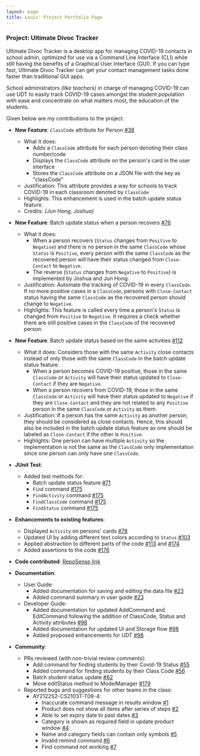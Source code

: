 ```yaml
---
layout: page
title: Louis' Project Portfolio Page
---
```


### Project: Ultimate Divoc Tracker

Ultimate Divoc Tracker is a desktop app for managing COVID-19 contacts in school admin, optimized for use via a Command Line Interface (CLI) while still having the benefits of a Graphical User Interface (GUI). If you can type fast, Ultimate Divoc Tracker can get your contact management tasks done faster than traditional GUI apps.

School administrators _(like teachers)_ in charge of managing COVID-19 can use UDT to easily track COVID-19 cases amongst the student population with ease and concentrate on what matters most, the education of the students.

Given below are my contributions to the project.

* **New Feature**: `ClassCode` attribute for Person [\#38](https://github.com/AY2122S2-CS2103T-T12-1/tp/pull/38)
  * What it does: 
    * Adds a `ClassCode` attribute for each person denoting their class number/code
    * Displays the `ClassCode` attribute on the person's card in the user interface
    * Stores the `ClassCode` attribute on a JSON file with the key as "classCode"
  * Justification: This attribute provides a way for schools to track COVID-19 in each classroom denoted by `ClassCode`
  * Highlights: This enhancement is used in the batch update status feature. 
  * Credits: *{Jun Hong, Joshua}*

* **New Feature**: Batch update status when a person recovers [\#76](https://github.com/AY2122S2-CS2103T-T12-1/tp/pull/76)
  * What it does: 
    * When a person recovers (`Status` changes from `Positive` to `Negative`) and there is no person in the same `ClassCode` whose `Status` is `Positive`, every person with the same `ClassCode` as the recovered person will have their status changed from `Close-Contact` to `Negative`. 
    * The reverse (`Status` changes from `Negative` to `Positive`) is implemented by Joshua and Jun Hong.
  * Justification: Automate the tracking of COVID-19 in every `ClassCode`. If no more positive cases in a `ClassCode`, persons with `Close-Contact` status having the same `ClassCode` as the recovered person should change to `Negative`.
  * Highlights: This feature is called every time a person's `Status` is changed from `Positive` to `Negative`. It requires a check whether there are still positive cases in the `ClassCode` of the recovered person.

* **New Feature**: Batch update status based on the same activities [\#112](https://github.com/AY2122S2-CS2103T-T12-1/tp/pull/112)
  * What it does: Considers those with the same `Activity` close contacts instead of only those with the same `ClassCode` in the batch update status feature. 
    * When a person becomes COVID-19 positive, those in the same `ClassCode` or `Activity` will have their status updated to `Close-Contact` if they are `Negative`.
    * When a person recovers from COVID-19, those in the same `ClassCode` or `Activity` will have their status updated to `Negative` if they are `Close-Contact` and they are not related to any `Positive` person in the same `ClassCode` or `Activity` as them.
  * Justification: If a person has the same `Activity` as another person, they should be considered as close contacts. Hence, this should also be included in the batch update status feature as one should be labeled as `Close-Contact` if the other is `Positive`.
  * Highlights: One person can have multiple `Activity` so the implementation is not the same as the `ClassCode` only implementation since one person can only have one `ClassCode`.

* **JUnit Test**:
  * Added test methods for:
    * Batch update status feature [\#71](https://github.com/AY2122S2-CS2103T-T12-1/tp/pull/71)
    * `Find` command [\#175](https://github.com/AY2122S2-CS2103T-T12-1/tp/pull/175)
    * `FindActivity` command [\#175](https://github.com/AY2122S2-CS2103T-T12-1/tp/pull/175)
    * `FindClassCode` command [\#175](https://github.com/AY2122S2-CS2103T-T12-1/tp/pull/175)
    * `FindStatus` command [\#175](https://github.com/AY2122S2-CS2103T-T12-1/tp/pull/175)

* **Enhancements to existing features**:
  * Displayed `Activity` on persons' cards [\#78](https://github.com/AY2122S2-CS2103T-T12-1/tp/pull/78)
  * Updated UI by adding different text colors according to `Status` [\#103](https://github.com/AY2122S2-CS2103T-T12-1/tp/pull/103)
  * Applied abstraction to different parts of the code [\#113](https://github.com/AY2122S2-CS2103T-T12-1/tp/pull/113) and [\#174](https://github.com/AY2122S2-CS2103T-T12-1/tp/pull/174)
  * Added assertions to the code [\#176](https://github.com/AY2122S2-CS2103T-T12-1/tp/pull/176)

* **Code contributed**: [RepoSense link](https://nus-cs2103-ay2122s2.github.io/tp-dashboard/?search=louisdavinlie&breakdown=true&sort=groupTitle&sortWithin=title&since=2022-02-18&timeframe=commit&mergegroup=&groupSelect=groupByRepos&checkedFileTypes=docs~functional-code~test-code~other)

* **Documentation**:
  * User Guide:
    * Added documentation for saving and editing the data file [\#23](https://github.com/AY2122S2-CS2103T-T12-1/tp/pull/23)
    * Added command summary in user guide [\#23](https://github.com/AY2122S2-CS2103T-T12-1/tp/pull/23)
  * Developer Guide:
    * Added documentation for updated AddCommand and EditCommand following the addition of ClassCode, Status and Activity attributes [\#98](https://github.com/AY2122S2-CS2103T-T12-1/tp/pull/98)
    * Added documentation for updated UI and Storage flow [\#98](https://github.com/AY2122S2-CS2103T-T12-1/tp/pull/98)
    * Added proposed enhancements for UDT [\#98](https://github.com/AY2122S2-CS2103T-T12-1/tp/pull/98)

* **Community**:
  * PRs reviewed (with non-trivial review comments):
    * Add command for finding students by their Covid-19 Status [\#55](https://github.com/AY2122S2-CS2103T-T12-1/tp/pull/55)
    * Added command for finding students by their Class Code [\#56](https://github.com/AY2122S2-CS2103T-T12-1/tp/pull/56)
    * Batch student status update [\#62](https://github.com/AY2122S2-CS2103T-T12-1/tp/pull/62)
    * Move editStatus method to ModelManager [\#179](https://github.com/AY2122S2-CS2103T-T12-1/tp/pull/179)
  * Reported bugs and suggestions for other teams in the class:
    * AY2122S2-CS2103T-T09-4:
      * Inaccurate command message in results window [\#1](https://github.com/louisdavinlie/ped/issues/1)
      * Product does not show all items after series of steps [\#2](https://github.com/louisdavinlie/ped/issues/2)
      * Able to set expiry date to past dates [\#3](https://github.com/louisdavinlie/ped/issues/3)
      * Category is shown as required field in update product window [\#4](https://github.com/louisdavinlie/ped/issues/4)
      * Name and category fields can contain only symbols [\#5](https://github.com/louisdavinlie/ped/issues/5)
      * Invalid remind command [\#6](https://github.com/louisdavinlie/ped/issues/6)
      * Find command not working [\#7](https://github.com/louisdavinlie/ped/issues/7)
  
  
